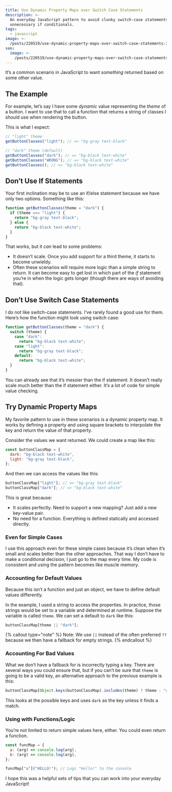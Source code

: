 ```yaml
---
title: Use Dynamic Property Maps over Switch Case Statements
description: >-
  An everyday JavaScript pattern to avoid clunky switch-case statements and
  unnecessary if conditionals.
tags:
  - javascript
image: >-
  /posts/220519/use-dynamic-property-maps-over-switch-case-statements-3iMv-f6H.png
seo:
  image: >-
    /posts/220519/use-dynamic-property-maps-over-switch-case-statements-cwekPF9L--meta.png
---
```


It’s a common scenario in JavaScript to want _something_ returned based on some other value.

## The Example

For example, let’s say I have some _dynamic_ value representing the _theme_ of a button. I want to use that to call a function that returns a string of classes I should use when rendering the button.

This is what I expect:

```js
// "light" theme
getButtonClasses("light"); // => "bg-gray text-black"

// "dark" theme (default)
getButtonClasses("dark"); // => "bg-black text-white"
getButtonClasses("WRONG"); // => "bg-black text-white"
getButtonClasses(); // => "bg-black text-white"
```

## Don’t Use If Statements

Your first inclination may be to use an if/else statement because we have only two options. Something like this:

```js
function getButtonClasses(theme = "dark") {
  if (theme === "light") {
    return "bg-gray text-black";
  } else {
    return "bg-black text-white";
  }
}
```

That works, but it _can_ lead to some problems:

- It doesn’t scale. Once you add support for a third theme, it starts to become unwieldy.
- Often these scenarios will require more logic than a simple string to return. It can become easy to get lost in which part of the _if_ statement you’re in when the logic gets longer (though there are ways of avoiding that).

## Don’t Use Switch Case Statements

I do not like switch-case statements. I’ve rarely found a good use for them. Here’s how the function might look using switch case:

```js
function getButtonClasses(theme = "dark") {
  switch (theme) {
    case "dark":
      return "bg-black text-white";
    case "light":
      return "bg-gray text-black";
    default:
      return "bg-black text-white";
  }
}
```

You can already see that it’s messier than the if statement. It doesn’t really scale much better than the if statement either. It’s a lot of code for simple value checking.

## Try Dynamic Property Maps

My favorite pattern to use in these scenarios is a dynamic property map. It works by defining a property and using square brackets to interpolate the key and return the value of that property.

Consider the values we want returned. We could create a map like this:

```js
const buttonClassMap = {
  dark: "bg-black text-white",
  light: "bg-gray text-black",
};
```

And then we can access the values like this:

```js
buttonClassMap["light"]; // => "bg-gray text-black"
buttonClassMap["dark"]; // => "bg-black text-white"
```

This is great because:

- It scales perfectly. Need to support a new mapping? Just add a new key-value pair.
- No need for a function. Everything is defined statically and accessed directly.

### Even for Simple Cases

I use this approach even for these simple cases because it’s clean when it’s small and scales better than the other approaches. That way I don’t have to make a conditional decision, I just go to the map every time. My code is consistent and using the pattern becomes like muscle memory.

### Accounting for Default Values

Because this isn’t a function and just an object, we have to define default values differently.

In the example, I used a string to access the properties. In practice, those strings would be set to a variable and determined at runtime. Suppose the variable is called `theme`. We can set a default to `dark` like this:

```js
buttonClassMap[theme || "dark"];
```

{% callout type="note" %}
Note: We use `||` instead of the often preferred `??` because we then have a fallback for empty strings.
{% endcallout %}

### Accounting For Bad Values

What we don’t have a fallback for is incorrectly typing a key. There are several ways you could ensure that, but if you can’t be sure that `theme` is going to be a valid key, an alternative approach to the previous example is this:

```js
buttonClassMap[Object.keys(buttonClassMap).includes(theme) ? theme : "dark"];
```

This looks at the possible keys and uses `dark` as the key unless it finds a match.

### Using with Functions/Logic

You’re not limited to return simple values here, either. You could even return a function.

```js
const funcMap = {
  a: (arg) => console.log(arg),
  b: (arg) => console.log(arg),
};

funcMap["a"]("HELLO!"); // Logs "Hello!" to the console
```

I hope this was a helpful sets of tips that you can work into your everyday JavaScript!
